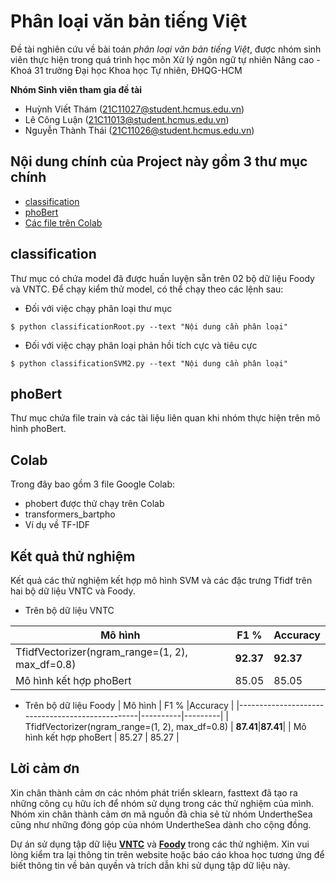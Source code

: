 # Phân loại văn bản tiếng Việt

Đề tài nghiên cứu về bài toán *phân loại văn bản tiếng Việt*, được nhóm sinh viên thực hiện trong quá trình học môn Xử lý ngôn ngữ tự nhiên Nâng cao - Khoá 31 trường Đại học Khoa học Tự nhiên, ĐHQG-HCM

**Nhóm Sinh viên tham gia đề tài** 

* Huỳnh Viết Thám ([21C11027@student.hcmus.edu.vn](21C11027@student.hcmus.edu.vn))
* Lê Công Luận ([21C11013@student.hcmus.edu.vn](21C11013@student.hcmus.edu.vn))
* Nguyễn Thành Thái ([21C11026@student.hcmus.edu.vn](21C11026@student.hcmus.edu.vn))


## Nội dung chính của Project này gồm 3 thư mục chính

* [classification](#classification)
* [phoBert](#phoBert)
* [Các file trên Colab](#Colab)

## classification

Thư mục có chứa model đã được huấn luyện sẵn trên 02 bộ dữ liệu Foody và VNTC.
Để chạy kiểm thử model, có thể chạy theo các lệnh sau:

- Đối với việc chạy phân loại thư mục
```
$ python classificationRoot.py --text "Nội dung cần phân loại"
```
- Đối với việc chạy phân loại phản hồi tích cực và tiêu cực
```
$ python classificationSVM2.py --text "Nội dung cần phân loại"
```

## phoBert

Thư mục chứa file train và các tài liệu liên quan khi nhóm thực hiện trên mô hình phoBert.

## Colab

Trong đây bao gồm 3 file Google Colab:
- phobert được thử chạy trên Colab
- transformers_bartpho
- Ví dụ về TF-IDF

## Kết quả thử nghiệm 

Kết quả các thử nghiệm kết hợp mô hình SVM và các đặc trưng Tfidf trên hai bộ dữ liệu VNTC và Foody.
- Trên bộ dữ liệu VNTC

| Mô hình                                         | F1 %     |Accuracy |
|-------------------------------------------------|----------|---------|
| TfidfVectorizer(ngram_range=(1, 2), max_df=0.8) | **92.37**|**92.37**|
| Mô hình kết hợp phoBert                         | 85.05    | 85.05   |

- Trên bộ dữ liệu Foody
| Mô hình                                         | F1 %     |Accuracy |
|-------------------------------------------------|----------|---------|
| TfidfVectorizer(ngram_range=(1, 2), max_df=0.8) | **87.41**|**87.41**|
| Mô hình kết hợp phoBert                         | 85.27    | 85.27   |


## Lời cảm ơn
Xin chân thành cảm ơn các nhóm phát triển sklearn, fasttext đã tạo ra những công cụ hữu ích để nhóm sử dụng trong các thử nghiệm của mình. Nhóm xin chân thành cảm ơn mã nguồn đã chia sẻ từ nhóm UndertheSea cũng như những đóng góp của nhóm UndertheSea dành cho cộng đồng.

Dự án sử dụng tập dữ liệu **[VNTC](https://github.com/duyvuleo/VNTC)** và **[Foody](https://streetcodevn.com/blog/dataset)** trong các thử nghiệm. Xin vui lòng kiểm tra lại thông tin trên website hoặc báo cáo khoa học tương ứng để biết thông tin về bản quyền và trích dẫn khi sử dụng tập dữ liệu này.
